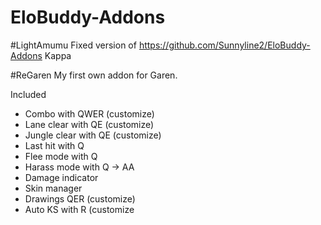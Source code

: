 # EloBuddy-Addons
#LightAmumu
Fixed version of https://github.com/Sunnyline2/EloBuddy-Addons Kappa 

#ReGaren
My first own addon for Garen.

Included
- Combo with QWER (customize)
- Lane clear with QE (customize)
- Jungle clear with QE (customize)
- Last hit with Q
- Flee mode with Q
- Harass mode with Q -> AA 
- Damage indicator
- Skin manager
- Drawings QER (customize)
- Auto KS with R (customize
